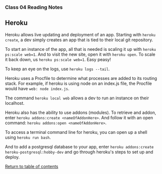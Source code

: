 ### Class 04 Reading Notes

## Heroku

Heroku allows live updating and deployment of an app. Starting with `heroku create`, a dev simply creates an app that is tied to their local git repository.

To start an instance of the app, all that is needed is scaling it up with `heroku ps:scale web=1`. And to visit the new site, open it with `heroku open`. To scale it back down, us `heroku ps:scale web=1`. Easy peasy!

To keep an eye on the logs, use `heroku logs --tail`.

Heroku uses a Procfile to determine what processes are added to its routing stack. For example, if heroku is using node on an index.js file, the Procfile would have `web: node index.js`.

The command `heroku local web` allows a dev to run an instance on their localhost.

Heroku also has the ability to use addons (modules). To retrieve and addon, enter `heroku addons:create <nameOfAddonHere>`. And follow it with an open command: `heroku addons:open <nameOfAddonHere>`.

To access a terminal command line for heroku, you can open up a shell using `heroku run bash`.

And to add a postgresql database to your app, enter `heroku addons:create heroku-postgresql:hobby-dev` and go through heroku's steps to set up and deploy.

[Return to table of contents](../README.md)

